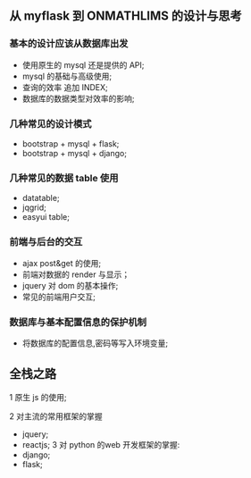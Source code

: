 ## 从 myflask 到 ONMATHLIMS 的设计与思考

### 基本的设计应该从数据库出发
  - 使用原生的 mysql 还是提供的 API;
  - mysql 的基础与高级使用;
  - 查询的效率 追加 INDEX;
  - 数据库的数据类型对效率的影响;

### 几种常见的设计模式
  - bootstrap + mysql + flask;
  - bootstrap + mysql + django;

### 几种常见的数据 table 使用
  - datatable;
  - jqgrid;
  - easyui table;

### 前端与后台的交互
  - ajax post&get 的使用;
  - 前端对数据的 render 与显示；
  - jquery 对 dom 的基本操作;
  - 常见的前端用户交互;
  
### 数据库与基本配置信息的保护机制
  - 将数据库的配置信息,密码等写入环境变量;

## 全栈之路

  1 原生 js 的使用;

  2 对主流的常用框架的掌握
  - jquery;
  - reactjs;
  3 对 python 的web 开发框架的掌握:
  - django;
  - flask;
